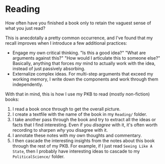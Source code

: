 # Reading

How often have you finished a book only to retain the vaguest sense of what you just read?

This is anecdotally a pretty common occurrence, and I've found that my recall improves when I introduce a few additional practices:

* Engage my own critical thinking.  "Is this a good idea?" "What are arguments against this?" "How would I articulate this to someone else?"  Basically, anything that forces _my_ mind to actually work with the idea, instead of just passively absorbing.
* Externalize complex ideas.  For multi-step arguments that exceed my working memory, I write down the components and work through them independently.

With that in mind, this is how I use my PKB to read \(mostly non-fiction\) books:

1. I read a book once through to get the overall picture.
2. I create a textfile with the name of the book in my `Reading/` folder.
3. I take another pass through the book and try to extract all the ideas or facts that I find interesting.  Even if you _disagree_ with it, it's often worth recording to sharpen _why_ you disagree with it.
4. I annotate these notes with my own thoughts and commentary.
5. I then cascade the interesting insights from the notes about this book through the rest of my PKB. For example, if I just read `Seeing Like A State`, then I probably have interesting ideas to cascade to my `PoliticalScience/` folder.

